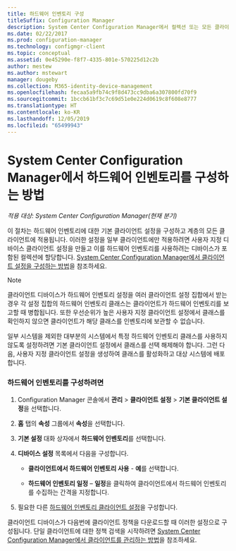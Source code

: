 ```yaml
---
title: 하드웨어 인벤토리 구성
titleSuffix: Configuration Manager
description: System Center Configuration Manager에서 컬렉션 또는 모든 클라이언트에 대한 하드웨어 인벤토리를 설정합니다.
ms.date: 02/22/2017
ms.prod: configuration-manager
ms.technology: configmgr-client
ms.topic: conceptual
ms.assetid: 0e45290e-f8f7-4335-801e-570225d12c2b
author: mestew
ms.author: mstewart
manager: dougeby
ms.collection: M365-identity-device-management
ms.openlocfilehash: fecaa5a9fb74c9f8d473cc9dba6a307800fd70f9
ms.sourcegitcommit: 1bccb61bf3c7c69d51e0e224d0619c8f608e8777
ms.translationtype: HT
ms.contentlocale: ko-KR
ms.lasthandoff: 12/05/2019
ms.locfileid: "65499943"
---
```

# <a name="how-to-configure-hardware-inventory-in-system-center-configuration-manager"></a>System Center Configuration Manager에서 하드웨어 인벤토리를 구성하는 방법

*적용 대상: System Center Configuration Manager(현재 분기)*

이 절차는 하드웨어 인벤토리에 대한 기본 클라이언트 설정을 구성하고 계층의 모든 클라이언트에 적용됩니다. 이러한 설정을 일부 클라이언트에만 적용하려면 사용자 지정 디바이스 클라이언트 설정을 만들고 이를 하드웨어 인벤토리를 사용하려는 디바이스가 포함된 컬렉션에 할당합니다. [System Center Configuration Manager에서 클라이언트 설정을 구성하는 방법](../../../../core/clients/deploy/configure-client-settings.md)을 참조하세요.  

> [!NOTE]  
>  클라이언트 디바이스가 하드웨어 인벤토리 설정을 여러 클라이언트 설정 집합에서 받는 경우 각 설정 집합의 하드웨어 인벤토리 클래스는 클라이언트가 하드웨어 인벤토리를 보고할 때 병합됩니다. 또한 우선순위가 높은 사용자 지정 클라이언트 설정에서 클래스를 확인하지 않으면 클라이언트가 해당 클래스를 인벤토리에 보관할 수 없습니다. 

일부 시스템을 제외한 대부분의 시스템에서 특정 하드웨어 인벤토리 클래스를 사용하지 않도록 설정하려면 기본 클라이언트 설정에서 클래스를 선택 해제해야 합니다. 그런 다음, 사용자 지정 클라이언트 설정을 생성하여 클래스를 활성화하고 대상 시스템에 배포합니다.


### <a name="to-configure-hardware-inventory"></a>하드웨어 인벤토리를 구성하려면  

1.  Configuration Manager 콘솔에서 **관리** > **클라이언트 설정** > **기본 클라이언트 설정**을 선택합니다.  

4.  **홈** 탭의 **속성** 그룹에서 **속성**을 선택합니다.  

5.  **기본 설정** 대화 상자에서 **하드웨어 인벤토리**를 선택합니다.  

6.  **디바이스 설정** 목록에서 다음을 구성합니다.  

    -   **클라이언트에서 하드웨어 인벤토리 사용** - **예**를 선택합니다.  

    -   **하드웨어 인벤토리 일정** – **일정**을 클릭하여 클라이언트에서 하드웨어 인벤토리를 수집하는 간격을 지정합니다.  

7.  필요한 다른 [하드웨어 인벤토리 클라이언트 설정](../../../../core/clients/deploy/about-client-settings.md#hardware-inventory)을 구성합니다.  

클라이언트 디바이스가 다음번에 클라이언트 정책을 다운로드할 때 이러한 설정으로 구성됩니다. 단일 클라이언트에 대한 정책 검색을 시작하려면 [System Center Configuration Manager에서 클라이언트를 관리하는 방법](../../../../core/clients/manage/manage-clients.md)을 참조하세요.  
